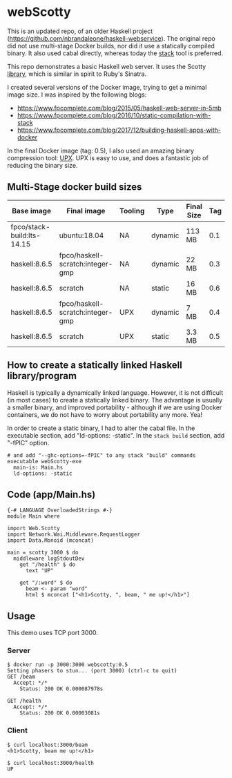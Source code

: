 # webScotty

This is an updated repo, of an older Haskell project (https://github.com/nbrandaleone/haskell-webservice).
The original repo did not use multi-stage Docker builds,
nor did it use a statically compiled binary. It also used cabal directly, whereas today the [stack](https://docs.haskellstack.org/en/v1.0.2/build_command/) tool is preferred.

This repo demonstrates a basic Haskell web server.  It uses
the Scotty [library](http://hackage.haskell.org/package/scotty),
which is similar in spirit to Ruby's Sinatra.

I created several versions of the Docker image, trying to get a minimal image size. I was inspired by the following blogs:
- https://www.fpcomplete.com/blog/2015/05/haskell-web-server-in-5mb
- https://www.fpcomplete.com/blog/2016/10/static-compilation-with-stack
- https://www.fpcomplete.com/blog/2017/12/building-haskell-apps-with-docker

In the final Docker image (tag: 0.5), I also used an amazing binary compression tool: [UPX](https://upx.github.io).  UPX is easy to use, and does a fantastic job of reducing the binary size.

## Multi-Stage docker build sizes
| Base image | Final image | Tooling | Type | Final Size | Tag |
| --- | --- | --- | --- | --- | --- |
| fpco/stack-build:lts-14.15 | ubuntu:18.04 | NA | dynamic | 113 MB | 0.1 |
| haskell:8.6.5 | fpco/haskell-scratch:integer-gmp | NA | dynamic | 22 MB | 0.3 |
| haskell:8.6.5 | scratch | NA | static | 16 MB | 0.6 |
| haskell:8.6.5 | fpco/haskell-scratch:integer-gmp | UPX | dynamic | 7 MB | 0.4 |
| haskell:8.6.5 | scratch | UPX | static | 3.3 MB | 0.5 |

## How to create a statically linked Haskell library/program
Haskell is typically a dynamically linked language.  However, it is not
difficult (in most cases) to create a statically linked binary.
The advantage is usually a smaller binary, and improved portability - although if we are using Docker containers, we do not have to worry about portability any more. Yea!

In order to create a static binary, I had to alter the cabal file.
In the executable section, add "ld-options: -static".
In the `stack build` section, add "-fPIC" option.

```
# and add "--ghc-options=-fPIC" to any stack "build" commands
executable webScotty-exe
  main-is: Main.hs
  ld-options: -static
```

## Code (app/Main.hs)
```
{-# LANGUAGE OverloadedStrings #-}
module Main where

import Web.Scotty
import Network.Wai.Middleware.RequestLogger
import Data.Monoid (mconcat)

main = scotty 3000 $ do
  middleware logStdoutDev
    get "/health" $ do
	  text "UP"

    get "/:word" $ do
	  beam <- param "word"
      html $ mconcat ["<h1>Scotty, ", beam, " me up!</h1>"]
```

## Usage
This demo uses TCP port 3000.

### Server
```
$ docker run -p 3000:3000 webscotty:0.5
Setting phasers to stun... (port 3000) (ctrl-c to quit)
GET /beam
  Accept: */*
    Status: 200 OK 0.000087978s

GET /health
  Accept: */*
    Status: 200 OK 0.00003081s
```

### Client
```
$ curl localhost:3000/beam
<h1>Scotty, beam me up!</h1>

$ curl localhost:3000/health
UP
```

